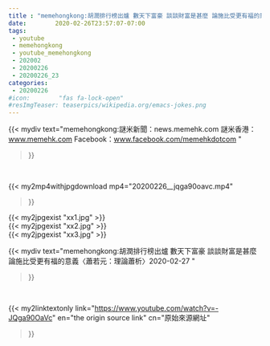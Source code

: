 ```yaml
---
title : "memehongkong:胡潤排行榜出爐 數天下富豪 談談財富是甚麼 論施比受更有福的意義〈蕭若元：理論蕭析〉2020-02-27 "
date:        2020-02-26T23:57:07-07:00
tags:
 - youtube
 - memehongkong
 - youtube_memehongkong
 - 202002
 - 20200226
 - 20200226_23
categories:
 - 20200226
#icon:        "fas fa-lock-open"
#resImgTeaser: teaserpics/wikipedia.org/emacs-jokes.png
---
```


{{< mydiv text="memehongkong:謎米新聞：news.memehk.com 謎米香港： www.memehk.com Facebook：www.facebook.com/memehkdotcom "
>}}
<br>


{{< my2mp4withjpgdownload mp4="20200226__jqga90oavc.mp4"
>}}

{{< my2jpgexist "xx1.jpg" >}}<br>
{{< my2jpgexist "xx2.jpg" >}}<br>
{{< my2jpgexist "xx3.jpg" >}}<br>



{{< mydiv text="memehongkong:胡潤排行榜出爐 數天下富豪 談談財富是甚麼 論施比受更有福的意義〈蕭若元：理論蕭析〉2020-02-27 "
>}}
<br>

{{< my2linktextonly link="https://www.youtube.com/watch?v=-JQga90OaVc"
en="the origin source link" cn="原始來源網址"
>}}


<br>

